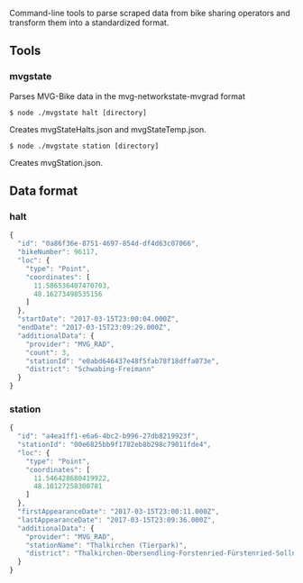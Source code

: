 Command-line tools to parse scraped data from bike sharing operators and transform them into a standardized format.

## Tools

### mvgstate

Parses MVG-Bike data in the mvg-networkstate-mvgrad format

```
$ node ./mvgstate halt [directory]
```
Creates mvgStateHalts.json and mvgStateTemp.json.

```
$ node ./mvgstate station [directory]
```
Creates mvgStation.json.

## Data format

### halt

```javascript
{
  "id": "0a86f36e-8751-4697-854d-df4d63c07066",
  "bikeNumber": 96117,
  "loc": {
    "type": "Point",
    "coordinates": [
      11.586536407470703,
      48.16273498535156
    ]
  },
  "startDate": "2017-03-15T23:00:04.000Z",
  "endDate": "2017-03-15T23:09:29.000Z",
  "additionalData": {
    "provider": "MVG_RAD",
    "count": 3,
    "stationId": "e0abd646437e48f5fab78f18dffa073e",
    "district": "Schwabing-Freimann"
  }
}
```

### station

```javascript
{
  "id": "a4ea1ff1-e6a6-4bc2-b996-27db8219923f",
  "stationId": "00e6825bb9f1782eb8b298c79011fde4",
  "loc": {
    "type": "Point",
    "coordinates": [
      11.546428680419922,
      48.10127258300781
    ]
  },
  "firstAppearanceDate": "2017-03-15T23:00:11.000Z",
  "lastAppearanceDate": "2017-03-15T23:09:36.000Z",
  "additionalData": {
    "provider": "MVG_RAD",
    "stationName": "Thalkirchen (Tierpark)",
    "district": "Thalkirchen-Obersendling-Forstenried-Fürstenried-Solln"
  }
}
```

